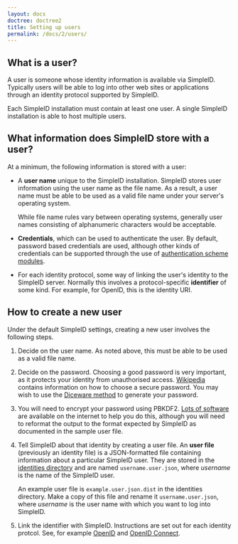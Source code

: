 ```yaml
---
layout: docs
doctree: doctree2
title: Setting up users
permalink: /docs/2/users/
---
```


## What is a user?

A user is someone whose identity information is available via SimpleID.  Typically users will be able
to log into other web sites or applications through an identity protocol supported by SimpleID.

Each SimpleID installation must contain at least one user.  A single SimpleID installation is able to host
multiple users.

## What information does SimpleID store with a user?

At a minimum, the following information is stored with a user:

- A **user name** unique to the SimpleID installation.  SimpleID stores user information using the user name
  as the file name.  As a result, a user name must be able to be used as a valid file name under your
  server's operating system.

  While file name rules vary between operating systems, generally user names consisting of alphanumeric characters
  would be acceptable.

- **Credentials**, which can be used to authenticate the user.  By default, password based credentials are used,
  although other kinds of credentials can be supported through the use of [authentication scheme modules](/docs/2/auth-schemes).

- For each identity protocol, some way of linking the user's identity to the SimpleID server.  Normally this involves a
  protocol-specific **identifier** of some kind.  For example, for OpenID, this is the identity URI.

## How to create a new user

Under the default SimpleID settings, creating a new user involves the following steps.

1. Decide on the user name.  As noted above, this must be able to be used as a valid file name.

2. Decide on the password.  Choosing a good password is very important, as it protects your identity from
   unauthorised access.  [Wikipedia](http://en.wikipedia.org/wiki/Password) contains information on how to
   choose a secure password.  You may wish to use the [Diceware method](http://en.wikipedia.org/wiki/Diceware)
   to generate your password.

3. You will need to encrypt your password using PBKDF2.  [Lots of software](https://google.com/search?q=pbkdf2)
   are available on the internet to help you do this, although you will need to reformat the output to the
   format expected by SimpleID as documented in the sample user file.

4. Tell SimpleID about that identity by creating a user file.  An **user file** (previously an identity file)
   is a JSON-formatted file containing information about a particular SimpleID user.  They are stored in the
   [identities directory](/docs/2/installing/#directories) and are named <code>username.user.json</code>,
   where <var>username</var> is the name of the SimpleID user.

   An example user file is <code>example.user.json.dist</code> in the identities directory.  Make a copy of
   this file and rename it <code>username.user.json</code>, where <var>username</var> is the user name with
   which you want to log into SimpleID.

5. Link the identifier with SimpleID.  Instructions are set out for each identity protcol.  See, for example
   [OpenID](/docs/2/openid/#claiming) and [OpenID Connect](/docs/2/openid-connect/#webfinger).
